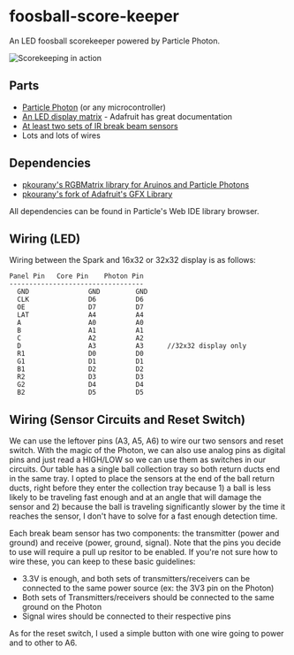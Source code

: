 # foosball-score-keeper
An LED foosball scorekeeper powered by Particle Photon.

![Scorekeeping in action](http://i.imgur.com/6NM9DyP.jpg)

Parts
---
* [Particle Photon](https://store.particle.io/) (or any microcontroller)
* [An LED display matrix](https://www.adafruit.com/product/420) - Adafruit has great documentation
* [At least two sets of IR break beam sensors](https://www.adafruit.com/products/2168)
* Lots and lots of wires

Dependencies
---
* [pkourany's RGBMatrix library for Aruinos and Particle Photons](https://github.com/pkourany/RGBmatrixPanel_IDE)
* [pkourany's fork of Adafruit's GFX Library](https://github.com/pkourany/Adafruit_mfGFX_IDE)

All dependencies can be found in Particle's Web IDE library browser.

Wiring (LED)
---
Wiring between the Spark and 16x32 or 32x32 display is as follows:

```
Panel Pin	Core Pin	Photon Pin
----------------------------------
  GND				GND			GND
  CLK 				D6          D6
  OE  				D7          D7
  LAT 				A4          A4
  A   				A0          A0
  B   				A1          A1
  C   				A2          A2
  D					A3			A3		//32x32 display only
  R1				D0			D0
  G1				D1			D1
  B1				D2			D2
  R2				D3			D3
  G2				D4			D4
  B2				D5			D5
```

Wiring (Sensor Circuits and Reset Switch)
---
We can use the leftover pins (A3, A5, A6) to wire our two sensors and reset switch. With the magic of the Photon, we can also use analog pins as digital pins and just read a HIGH/LOW so we can use them as switches in our circuits. Our table has a single ball collection tray so both return ducts end in the same tray. I opted to place the sensors at the end of the ball return ducts, right before they enter the collection tray because 1) a ball is less likely to be traveling fast enough and at an angle that will damage the sensor and 2) because the ball is traveling significantly slower by the time it reaches the sensor, I don't have to solve for a fast enough detection time.

Each break beam sensor has two components: the transmitter (power and ground) and receive (power, ground, signal). Note that the pins you decide to use will require a pull up resitor to be enabled. If you're not sure how to wire these, you can keep to these basic guidelines:
* 3.3V is enough, and both sets of transmitters/receivers can be connected to the same power source (ex: the 3V3 pin on the Photon)
* Both sets of Transmitters/receivers should be connected to the same ground on the Photon
* Signal wires should be connected to their respective pins

As for the reset switch, I used a simple button with one wire going to power and to other to A6.
